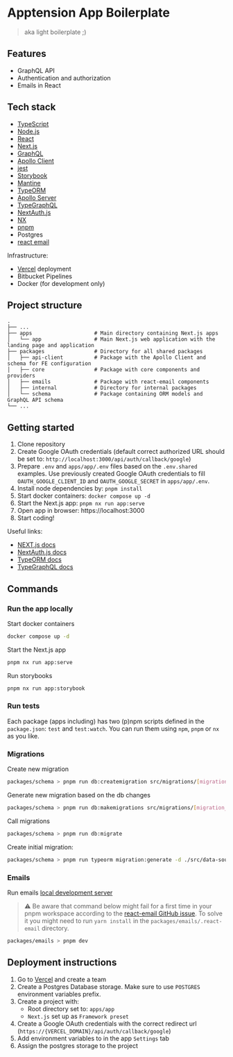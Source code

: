 # Apptension App Boilerplate

> aka light boilerplate ;)

## Features

- GraphQL API
- Authentication and authorization
- Emails in React

## Tech stack

- [TypeScript](https://www.typescriptlang.org/)
- [Node.js](https://nodejs.org/)
- [React](https://github.com/facebook/react)
- [Next.js](https://nextjs.org/)
- [GraphQL](https://graphql.org/)
- [Apollo Client](https://github.com/apollographql/apollo-client)
- [jest](https://github.com/jestjs/jest)
- [Storybook](https://github.com/storybookjs/storybook)
- [Mantine](https://mantine.dev/)
- [TypeORM](https://typeorm.io/)
- [Apollo Server](https://github.com/apollographql/apollo-server)
- [TypeGraphQL](https://typegraphql.com/)
- [NextAuth.js](https://next-auth.js.org/)
- [NX](https://github.com/nrwl/nx)
- [pnpm](https://pnpm.io/)
- Postgres
- [react email](https://react.email/)

Infrastructure:

- [Vercel](https://vercel.com/) deployment
- Bitbucket Pipelines
- Docker (for development only)

## Project structure

```
.
├── ...
├── apps                    # Main directory containing Next.js apps
│   └── app                 # Main Next.js web application with the landing page and application
├── packages                # Directory for all shared packages
│   ├── api-client          # Package with the Apollo Client and schema for FE configuration
│   ├── core                # Package with core components and providers
│   ├── emails              # Package with react-email components
│   ├── internal            # Directory for internal packages
│   └── schema              # Package containing ORM models and GraphQL API schema
└── ...
```

## Getting started

1. Clone repository
2. Create Google OAuth credentials (default correct authorized URL should be set to: `http://localhost:3000/api/auth/callback/google`)
3. Prepare `.env` and `apps/app/.env` files based on the `.env.shared` examples. Use previously created Google OAuth
   credentials to fill `OAUTH_GOOGLE_CLIENT_ID` and `OAUTH_GOOGLE_SECRET` in `apps/app/.env`.
4. Install node dependencies by: `pnpm install`
5. Start docker containers: `docker compose up -d`
6. Start the Next.js app: `pnpm nx run app:serve`
7. Open app in browser: https://localhost:3000
8. Start coding!

Useful links:

- [NEXT.js docs](https://nextjs.org/docs)
- [NextAuth.js docs](https://next-auth.js.org/getting-started/introduction)
- [TypeORM docs](https://typeorm.io/)
- [TypeGraphQL docs](https://typegraphql.com/docs/getting-started.html)

## Commands

### Run the app locally

Start docker containers

```bash
docker compose up -d
```

Start the Next.js app

```bash
pnpm nx run app:serve
```

Run storybooks

```bash
pnpm nx run app:storybook
```

### Run tests

Each package (apps including) has two (p)npm scripts defined in the `package.json`: `test` and `test:watch`.
You can run them using `npm`, `pnpm` or `nx` as you like.

### Migrations

Create new migration

```bash
packages/schema > pnpm run db:createmigration src/migrations/[migration_name]
```

Generate new migration based on the db changes

```bash
packages/schema > pnpm run db:makemigrations src/migrations/[migration_name]
```

Call migrations

```bash
packages/schema > pnpm run db:migrate
```

Create initial migration:

```bash
packages/schema > pnpm run typeorm migration:generate -d ./src/data-source.ts src/migrations/init
```

### Emails

Run emails [local development server](https://react.email/docs/cli#email-dev)

> :warning: Be aware that command below might fail for a first time in your pnpm workspace according to the
> [react-email GitHub issue](https://github.com/resendlabs/react-email/issues/881).
> To solve it you might need to run `yarn install` in the `packages/emails/.react-email` directory.

```bash
packages/emails > pnpm dev
```

## Deployment instructions

1. Go to [Vercel](https://vercel.com/) and create a team
2. Create a Postgres Database storage. Make sure to use `POSTGRES` environment variables prefix.
3. Create a project with:
   - Root directory set to: `apps/app`
   - `Next.js` set up as `Framework preset`
4. Create a Google OAuth credentials with the correct redirect url (`https://{VERCEL_DOMAIN}/api/auth/callback/google`)
5. Add environment variables to in the app `Settings` tab
6. Assign the postgres storage to the project
